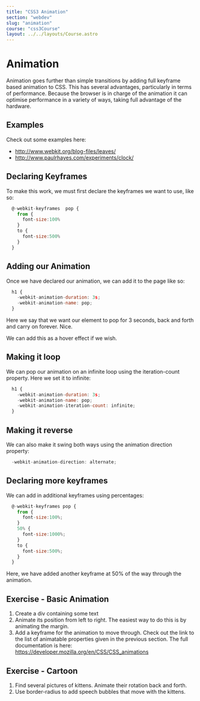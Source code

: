 ```yaml
---
title: "CSS3 Animation"
section: "webdev"
slug: "animation"
course: "css3Course"
layout: ../../layouts/Course.astro
---
```



# Animation

Animation goes further than simple transitions by adding full keyframe based animation to CSS. This has several advantages, particularly in terms of performance. Because the browser is in charge of the animation it can optimise performance in a variety of ways, taking full advantage of the hardware.

## Examples

Check out some examples here:

* <http://www.webkit.org/blog-files/leaves/>
* <http://www.paulrhayes.com/experiments/clock/>

## Declaring Keyframes

To make this work, we must first declare the keyframes we want to use, like so:

```js
  @-webkit-keyframes  pop {
    from {
      font-size:100%
    }
    to {
      font-size:500%
    }
  }
```





## Adding our Animation

Once we have declared our animation, we can add it to the page like so:

```js
  h1 {
    -webkit-animation-duration: 3s;
    -webkit-animation-name: pop;
  }
```




Here we say that we want our element to pop for 3 seconds, back and forth and carry on forever. Nice.

We can add this as a hover effect if we wish.

## Making it loop

We can pop our animation on an infinite loop using the iteration-count property. Here we set it to infinite:

```js
  h1 {
    -webkit-animation-duration: 3s;
    -webkit-animation-name: pop;
    -webkit-animation-iteration-count: infinite;
  }
```





## Making it reverse

We can also make it swing both ways using the animation direction property:

```js
  -webkit-animation-direction: alternate;
```





## Declaring more keyframes

We can add in additional keyframes using percentages:

```js
  @-webkit-keyframes pop {
    from {
      font-size:100%;
    }
    50% {
      font-size:1000%;
    }
    to {
      font-size:500%;
    }
  }
```





Here, we have added another keyframe at 50% of the way through the animation.



## Exercise - Basic Animation

1.  Create a div containing some text
2.  Animate its position from left to right. The easiest way to do this is by animating the margin.
3.  Add a keyframe for the animation to move through.
Check out the link to the list of animatable properties given in the previous section.
The full documentation is here:
https://developer.mozilla.org/en/CSS/CSS_animations



## Exercise - Cartoon

1.  Find several pictures of kittens. Animate their rotation back and forth.
2.  Use border-radius to add speech bubbles that move with the kittens.
